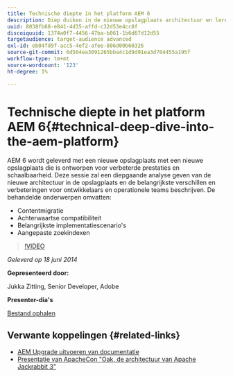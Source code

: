 ```yaml
---
title: Technische diepte in het platform AEM 6
description: Diep duiken in de nieuwe opslagplaats architectuur en leren de belangrijkste verschillen en verbeteringen voor ontwikkelaars en verrichtingenteams.
uuid: 8038fb68-e841-4d35-affd-c32d53e4cc8f
discoiquuid: 1374a0f7-4456-47ba-b061-1b6d67d12d55
targetaudience: target-audience advanced
exl-id: eb04fd9f-acc5-4ef2-afee-806d00b60326
source-git-commit: 6d504ea3091265bba4c1d9d91ea3d704455a195f
workflow-type: tm+mt
source-wordcount: '123'
ht-degree: 1%

---
```


# Technische diepte in het platform AEM 6{#technical-deep-dive-into-the-aem-platform}

AEM 6 wordt geleverd met een nieuwe opslagplaats met een nieuwe opslagplaats die is ontworpen voor verbeterde prestaties en schaalbaarheid. Deze sessie zal een diepgaande analyse geven van de nieuwe architectuur in de opslagplaats en de belangrijkste verschillen en verbeteringen voor ontwikkelaars en operationele teams beschrijven. De behandelde onderwerpen omvatten:

* Contentmigratie
* Achterwaartse compatibiliteit
* Belangrijkste implementatiescenario&#39;s
* Aangepaste zoekindexen

>[!VIDEO](https://video.tv.adobe.com/v/19518/?quality=9)

*Geleverd op 18 juni 2014*

**Gepresenteerd door:**

Jukka Zitting, Senior Developer, Adobe

**Presenter-dia&#39;s**

[Bestand ophalen](assets/technical-deep-dive-of-the-aem-6-platform.pdf)

## Verwante koppelingen {#related-links}

* [AEM Upgrade uitvoeren van documentatie](http://docs.adobe.com/content/docs/en/aem/6-0/deploy/upgrade.html)
* [Presentatie van ApacheCon &quot;Oak, de architectuur van Apache Jackrabbit 3&quot;](http://www.slideshare.net/jukka/oak-the-architecture-of-apache-jackrabbit-3)
